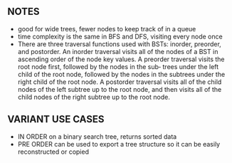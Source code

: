 ## NOTES

- good for wide trees, fewer nodes to keep track of in a queue
- time complexity is the same in BFS and DFS, visiting every node once
- There are three traversal functions used with BSTs: inorder, preorder, and postorder. An
  inorder traversal visits all of the nodes of a BST in ascending order of the node key
  values. A preorder traversal visits the root node first, followed by the nodes in the sub‐
  trees under the left child of the root node, followed by the nodes in the subtrees under
  the right child of the root node. A postorder traversal visits all of the child nodes of the
  left subtree up to the root node, and then visits all of the child nodes of the right subtree
  up to the root node.

## VARIANT USE CASES

- IN ORDER on a binary search tree, returns sorted data
- PRE ORDER can be used to export a tree structure so it can be easily reconstructed or copied
